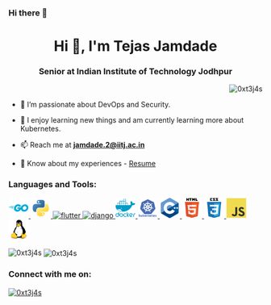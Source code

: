 ### Hi there 👋

<!--
**0xt3j4s/0xt3j4s** is a ✨ _special_ ✨ repository because its `README.md` (this file) appears on your GitHub profile.

Here are some ideas to get you started:


-->
<!-- - 🔭 Junior at @iitjodhpur
- 🔭 Core member at [@devlup-labs](https://github.com/devlup-labs)
- 💬 Ask me about Python, C, C++, Golang, Flutter, Dart, JavaScript
- 📫 How to reach me: jamdade.2@iitj.ac.in
- 📎 Checkout my [resume](https://0xt3j4s.github.io/) -->

<h1 align="center">Hi 👋, I'm Tejas Jamdade</h1>  
<h3 align="center">Senior at Indian Institute of Technology Jodhpur</h3>  
  
<p align="right"> <img src="https://komarev.com/ghpvc/?username=0xt3j4s&label=Profile%20visits&color=0e75b6&style=flat" alt="0xt3j4s" /> </p>  
  
- 🔭 I’m passionate about DevOps and Security.
  
- 🌱 I enjoy learning new things and am currently learning more about Kubernetes.  
  
  
- 📫 Reach me at **jamdade.2@iitj.ac.in**  
  
- 📄 Know about my experiences - [Resume](https://0xt3j4s.github.io/)  
  
<h3 align="left">Languages and Tools:</h3>  
<p align="left"> 
  
  <a href="https://go.dev/" target="_blank" rel="noreferrer"> 
 <img src="https://raw.githubusercontent.com/devicons/devicon/master/icons/go/go-original-wordmark.svg" alt="react" width="40" height="40"/> 
 </a>  
  <a href="https://www.python.org" target="_blank" rel="noreferrer"> 
 <img src="https://raw.githubusercontent.com/devicons/devicon/master/icons/python/python-original.svg" alt="python" width="40" height="40"/> 
 </a> 
 <a href="https://flutter.dev" target="_blank" rel="noreferrer"> 
 <img src="https://www.vectorlogo.zone/logos/flutterio/flutterio-icon.svg" alt="flutter" width="40" height="40"/> 
 </a> 
  <a href="https://www.djangoproject.com/" target="_blank" rel="noreferrer"> <img src="https://static.djangoproject.com/img/logos/django-logo-negative.svg" alt="django" width="40" height="40"/>
</a>
  <a href="https://www.docker.com/" target="_blank" rel="noreferrer"> 
 <img src="https://raw.githubusercontent.com/devicons/devicon/master/icons/docker/docker-plain-wordmark.svg" alt="docker" width="40" height="40"/> 
 </a> 
  <a href="https://kubernetes.io/" target="_blank" rel="noreferrer"> 
 <img src="https://raw.githubusercontent.com/devicons/devicon/master/icons/kubernetes/kubernetes-plain-wordmark.svg" alt="flutter" width="40" height="40"/> 
 </a> 
<a href="https://www.w3schools.com/cpp/" target="_blank" rel="noreferrer"> <img src="https://raw.githubusercontent.com/devicons/devicon/master/icons/cplusplus/cplusplus-original.svg" alt="cplusplus" width="40" height="40"/> 
</a>
 <a href="https://www.w3.org/html/" target="_blank" rel="noreferrer"> 
 <img src="https://raw.githubusercontent.com/devicons/devicon/master/icons/html5/html5-original-wordmark.svg" alt="html5" width="40" height="40"/> 
 </a> 
 <a href="https://www.w3schools.com/css/" target="_blank" rel="noreferrer"> <img src="https://raw.githubusercontent.com/devicons/devicon/master/icons/css3/css3-original-wordmark.svg" alt="css3" width="40" height="40"/> 
 </a>
 <a href="https://developer.mozilla.org/en-US/docs/Web/JavaScript" target="_blank" rel="noreferrer"> 
 <img src="https://raw.githubusercontent.com/devicons/devicon/master/icons/javascript/javascript-original.svg" alt="javascript" width="40" height="40"/> 
 </a> 
 
 <a href="https://www.linux.org/" target="_blank" rel="noreferrer"> 
 <img src="https://raw.githubusercontent.com/devicons/devicon/master/icons/linux/linux-original.svg" alt="linux" width="40" height="40"/> 
 </a> 
 </p>
 
 
<p><img align="left" src="https://github-readme-stats.vercel.app/api/top-langs?username=0xt3j4s&show_icons=true&locale=en&layout=compact&theme=nightowl" alt="0xt3j4s" /></p>  

<p>&nbsp;<img align="center" src="https://github-readme-stats.vercel.app/api?username=0xt3j4s&show_icons=true&locale=en&count_private=true&theme=nightowl" alt="0xt3j4s" /></p>

  
<h3 align="left">Connect with me on:</h3>     
<p align="left">  
  <a href="https://www.linkedin.com/in/0xt3j4s/" target="blank"><img align="center" src="https://raw.githubusercontent.com/rahuldkjain/github-profile-readme-generator/master/src/images/icons/Social/linked-in-alt.svg" alt="0xt3j4s" height="30" width="40" /></a>

<!-- <a href="https://codeforces.com/profile/cyantarantula" target="blank"><img align="center" src="https://raw.githubusercontent.com/rahuldkjain/github-profile-readme-generator/master/src/images/icons/Social/codeforces.svg" alt="cyantarantula" height="30" width="30" /></a>  
<a href="https://www.codechef.com/users/yashbhargava02" target="blank"><img align="center" src="https://i.pinimg.com/originals/c5/d9/fc/c5d9fc1e18bcf039f464c2ab6cfb3eb6.jpg" alt="yashbhargava02" height="30" width="30" style="fill: green;" /></a>   -->
</p>  
